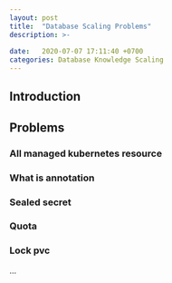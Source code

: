 ```yaml
---
layout: post
title:  "Database Scaling Problems"
description: >-
  
date:   2020-07-07 17:11:40 +0700
categories: Database Knowledge Scaling
---
```

## Introduction
## Problems
### All managed kubernetes resource
### What is annotation
### Sealed secret
### Quota
### Lock pvc
...
